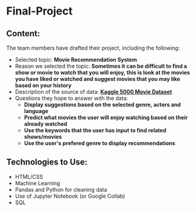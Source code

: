 # Final-Project

## Content:

The team members have drafted their project, including the following:
- Selected topic: **Movie Recommendation System**
- Reason we selected the topic: **Sometimes it can be difficult to find a show or movie to watch that you will enjoy, this is look at the movies you have liked or watched and suggest movies that you may like based on your history**
- Description of the source of data: **[Kaggle 5000 Movie Dataset](https://www.kaggle.com/datasets/tmdb/tmdb-movie-metadata)**
- Questions they hope to answer with the data:
  - **Display suggestions based on the selected genre, actors and language**
  - **Predict what movies the user will enjoy watching based on their already watched**
  - **Use the keywords that the user has input to find related shows/movies**
  - **Use the user's prefered genre to display recommendations**

## Technologies to Use:

- HTML/CSS
- Machine Learning
- Pandas and Python for cleaning data
- Use of Jupyter Notebook (or Google Collab)
- SQL
